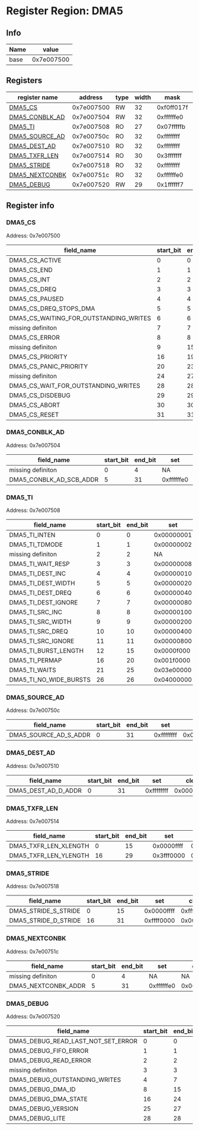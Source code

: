 # Register Region: DMA5


## Info

| Name | value |
| --- | --- |
| base | 0x7e007500 |

## Registers

| register name | address | type | width | mask | reset |
| --- | --- | --- | --- | --- | --- |
| [DMA5_CS](#dma5_cs) | 0x7e007500 | RW | 32 | 0xf0ff017f | 0000000000 |
| [DMA5_CONBLK_AD](#dma5_conblk_ad) | 0x7e007504 | RW | 32 | 0xffffffe0 | 0000000000 |
| [DMA5_TI](#dma5_ti) | 0x7e007508 | RO | 27 | 0x07fffffb |  |
| [DMA5_SOURCE_AD](#dma5_source_ad) | 0x7e00750c | RO | 32 | 0xffffffff |  |
| [DMA5_DEST_AD](#dma5_dest_ad) | 0x7e007510 | RO | 32 | 0xffffffff |  |
| [DMA5_TXFR_LEN](#dma5_txfr_len) | 0x7e007514 | RO | 30 | 0x3fffffff |  |
| [DMA5_STRIDE](#dma5_stride) | 0x7e007518 | RO | 32 | 0xffffffff |  |
| [DMA5_NEXTCONBK](#dma5_nextconbk) | 0x7e00751c | RO | 32 | 0xffffffe0 |  |
| [DMA5_DEBUG](#dma5_debug) | 0x7e007520 | RW | 29 | 0x1ffffff7 | 0000000000 |

## Register info


### DMA5_CS
 Address: 0x7e007500

| field_name | start_bit | end_bit | set | clear | reset |
| --- | --- | --- | --- | --- | --- |
| DMA5_CS_ACTIVE | 0 | 0 | 0x00000001 | 0xfffffffe | 0x0 |
| DMA5_CS_END | 1 | 1 | 0x00000002 | 0xfffffffd | 0x0 |
| DMA5_CS_INT | 2 | 2 | 0x00000004 | 0xfffffffb | 0x0 |
| DMA5_CS_DREQ | 3 | 3 | 0x00000008 | 0xfffffff7 | 0x0 |
| DMA5_CS_PAUSED | 4 | 4 | 0x00000010 | 0xffffffef | 0x0 |
| DMA5_CS_DREQ_STOPS_DMA | 5 | 5 | 0x00000020 | 0xffffffdf | 0x0 |
| DMA5_CS_WAITING_FOR_OUTSTANDING_WRITES | 6 | 6 | 0x00000040 | 0xffffffbf | 0x0 |
| missing definiton | 7 | 7 | NA | NA | NA |
| DMA5_CS_ERROR | 8 | 8 | 0x00000100 | 0xfffffeff | 0x0 |
| missing definiton | 9 | 15 | NA | NA | NA |
| DMA5_CS_PRIORITY | 16 | 19 | 0x000f0000 | 0xfff0ffff | 0x0 |
| DMA5_CS_PANIC_PRIORITY | 20 | 23 | 0x00f00000 | 0xff0fffff | 0x0 |
| missing definiton | 24 | 27 | NA | NA | NA |
| DMA5_CS_WAIT_FOR_OUTSTANDING_WRITES | 28 | 28 | 0x10000000 | 0xefffffff | 0x0 |
| DMA5_CS_DISDEBUG | 29 | 29 | 0x20000000 | 0xdfffffff | 0x0 |
| DMA5_CS_ABORT | 30 | 30 | 0x40000000 | 0xbfffffff | 0x0 |
| DMA5_CS_RESET | 31 | 31 | 0x80000000 | 0x7fffffff | 0x0 |

### DMA5_CONBLK_AD
 Address: 0x7e007504

| field_name | start_bit | end_bit | set | clear | reset |
| --- | --- | --- | --- | --- | --- |
| missing definiton | 0 | 4 | NA | NA | NA |
| DMA5_CONBLK_AD_SCB_ADDR | 5 | 31 | 0xffffffe0 | 0x0000001f | 0x0 |

### DMA5_TI
 Address: 0x7e007508

| field_name | start_bit | end_bit | set | clear | reset |
| --- | --- | --- | --- | --- | --- |
| DMA5_TI_INTEN | 0 | 0 | 0x00000001 | 0xfffffffe |  |
| DMA5_TI_TDMODE | 1 | 1 | 0x00000002 | 0xfffffffd |  |
| missing definiton | 2 | 2 | NA | NA | NA |
| DMA5_TI_WAIT_RESP | 3 | 3 | 0x00000008 | 0xfffffff7 |  |
| DMA5_TI_DEST_INC | 4 | 4 | 0x00000010 | 0xffffffef |  |
| DMA5_TI_DEST_WIDTH | 5 | 5 | 0x00000020 | 0xffffffdf |  |
| DMA5_TI_DEST_DREQ | 6 | 6 | 0x00000040 | 0xffffffbf |  |
| DMA5_TI_DEST_IGNORE | 7 | 7 | 0x00000080 | 0xffffff7f |  |
| DMA5_TI_SRC_INC | 8 | 8 | 0x00000100 | 0xfffffeff |  |
| DMA5_TI_SRC_WIDTH | 9 | 9 | 0x00000200 | 0xfffffdff |  |
| DMA5_TI_SRC_DREQ | 10 | 10 | 0x00000400 | 0xfffffbff |  |
| DMA5_TI_SRC_IGNORE | 11 | 11 | 0x00000800 | 0xfffff7ff |  |
| DMA5_TI_BURST_LENGTH | 12 | 15 | 0x0000f000 | 0xffff0fff |  |
| DMA5_TI_PERMAP | 16 | 20 | 0x001f0000 | 0xffe0ffff |  |
| DMA5_TI_WAITS | 21 | 25 | 0x03e00000 | 0xfc1fffff |  |
| DMA5_TI_NO_WIDE_BURSTS | 26 | 26 | 0x04000000 | 0xfbffffff |  |

### DMA5_SOURCE_AD
 Address: 0x7e00750c

| field_name | start_bit | end_bit | set | clear | reset |
| --- | --- | --- | --- | --- | --- |
| DMA5_SOURCE_AD_S_ADDR | 0 | 31 | 0xffffffff | 0x00000000 |  |

### DMA5_DEST_AD
 Address: 0x7e007510

| field_name | start_bit | end_bit | set | clear | reset |
| --- | --- | --- | --- | --- | --- |
| DMA5_DEST_AD_D_ADDR | 0 | 31 | 0xffffffff | 0x00000000 |  |

### DMA5_TXFR_LEN
 Address: 0x7e007514

| field_name | start_bit | end_bit | set | clear | reset |
| --- | --- | --- | --- | --- | --- |
| DMA5_TXFR_LEN_XLENGTH | 0 | 15 | 0x0000ffff | 0xffff0000 |  |
| DMA5_TXFR_LEN_YLENGTH | 16 | 29 | 0x3fff0000 | 0xc000ffff |  |

### DMA5_STRIDE
 Address: 0x7e007518

| field_name | start_bit | end_bit | set | clear | reset |
| --- | --- | --- | --- | --- | --- |
| DMA5_STRIDE_S_STRIDE | 0 | 15 | 0x0000ffff | 0xffff0000 |  |
| DMA5_STRIDE_D_STRIDE | 16 | 31 | 0xffff0000 | 0x0000ffff |  |

### DMA5_NEXTCONBK
 Address: 0x7e00751c

| field_name | start_bit | end_bit | set | clear | reset |
| --- | --- | --- | --- | --- | --- |
| missing definiton | 0 | 4 | NA | NA | NA |
| DMA5_NEXTCONBK_ADDR | 5 | 31 | 0xffffffe0 | 0x0000001f |  |

### DMA5_DEBUG
 Address: 0x7e007520

| field_name | start_bit | end_bit | set | clear | reset |
| --- | --- | --- | --- | --- | --- |
| DMA5_DEBUG_READ_LAST_NOT_SET_ERROR | 0 | 0 | 0x00000001 | 0xfffffffe | 0x0 |
| DMA5_DEBUG_FIFO_ERROR | 1 | 1 | 0x00000002 | 0xfffffffd | 0x0 |
| DMA5_DEBUG_READ_ERROR | 2 | 2 | 0x00000004 | 0xfffffffb | 0x0 |
| missing definiton | 3 | 3 | NA | NA | NA |
| DMA5_DEBUG_OUTSTANDING_WRITES | 4 | 7 | 0x000000f0 | 0xffffff0f | 0x0 |
| DMA5_DEBUG_DMA_ID | 8 | 15 | 0x0000ff00 | 0xffff00ff | 0x0 |
| DMA5_DEBUG_DMA_STATE | 16 | 24 | 0x01ff0000 | 0xfe00ffff | 0x0 |
| DMA5_DEBUG_VERSION | 25 | 27 | 0x0e000000 | 0xf1ffffff | 0x0 |
| DMA5_DEBUG_LITE | 28 | 28 | 0x10000000 | 0xefffffff | 0x0 |
